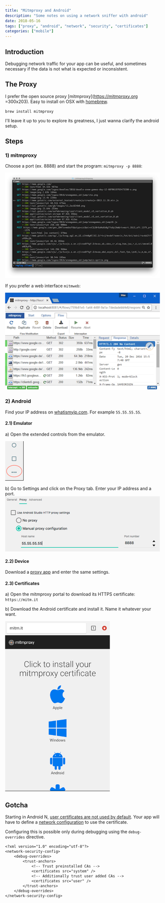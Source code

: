 ```yaml
---
title: "Mitmproxy and Android"
description: "Some notes on using a network sniffer with android"
date: 2018-05-16
tags: ["proxy", "android", "network", "security", "certificates"]
categories: ["mobile"]
---
```


## Introduction

Debugging network traffic for your app can be useful, and sometimes necessary if the data is not what is expected or inconsistent.


## The Proxy

I prefer the open source proxy [mitmproxy](https://mitmproxy.org =300x203).  Easy to install on OSX with [homebrew](https://brew.sh).

 `brew install mitmproxy` 

I'll leave it up to you to explore its greatness, I just wanna clarify the android setup.

## Steps

### 1) mitmproxy

Choose a port (ex. 8888)  and start the program: `mitmproxy -p 8888`: 

![mitmproxy](/image/blog/mitmproxy.png)
 
If you prefer a web interface `mitmweb`: 

![mitmweb](/image/blog/mitmweb.png)

### 2) Android

Find your IP address on [whatismyip.com](https://whatismyip.com).  For example `55.55.55.55`.

#### 2.1) Emulator

a) Open the extended controls from the emulator.

 ![extended controls](/image/blog/extended_controls.png)

b) Go to Settings and click on the Proxy tab. Enter your IP address and a port. ![emulator proxy](/image/blog/emulator_proxy.png)

#### 2.2) Device

Download a [proxy app](https://play.google.com/store/apps/details?id=org.proxydroid&hl=en) and enter the same settings.

#### 2.3) Certificates

a) Open the mitmproxy portal to download its HTTPS certificate: `https://mitm.it`

b) Download the Android certificate and install it.  Name it whatever your want.

![mitm cert](/image/blog/mitm_cert.png)

## Gotcha

Starting in Android N, [user certificates are not used by default](https://android-developers.googleblog.com/2016/07/changes-to-trusted-certificate.html).  Your app will have to define a [network configuration](https://developer.android.com/training/articles/security-config) to use the certificate.

Configuring this is possible only during debugging using the `debug-overrides` directive.

```
<?xml version="1.0" encoding="utf-8"?>
<network-security-config>
    <debug-overrides>
        <trust-anchors>
            <!-- Trust preinstalled CAs -->
            <certificates src="system" />
            <!-- Additionally trust user added CAs -->
            <certificates src="user" />
        </trust-anchors>
    </debug-overrides>
</network-security-config>
```


